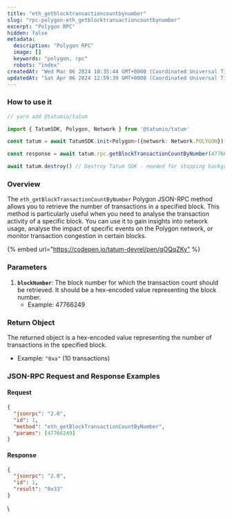 ```yaml
---
title: "eth_getblocktransactioncountbynumber"
slug: "rpc-polygon-eth_getblocktransactioncountbynumber"
excerpt: "Polygon RPC"
hidden: false
metadata: 
  description: "Polygon RPC"
  image: []
  keywords: "polygon, rpc"
  robots: "index"
createdAt: "Wed Mar 06 2024 10:35:44 GMT+0000 (Coordinated Universal Time)"
updatedAt: "Sat Apr 06 2024 12:59:39 GMT+0000 (Coordinated Universal Time)"
---
```




### How to use it



```typescript
// yarn add @tatumio/tatum

import { TatumSDK, Polygon, Network } from '@tatumio/tatum'

const tatum = await TatumSDK.init<Polygon>({network: Network.POLYGON})

const response = await tatum.rpc.getBlockTransactionCountByNumber(47766249)

await tatum.destroy() // Destroy Tatum SDK - needed for stopping background jobs
```



### Overview

The `eth_getBlockTransactionCountByNumber` Polygon JSON-RPC method allows you to retrieve the number of transactions in a specified block. This method is particularly useful when you need to analyse the transaction activity of a specific block. You can use it to gain insights into network usage, analyse the impact of specific events on the Polygon network, or monitor transaction congestion in certain blocks.

{% embed url="<https://codepen.io/tatum-devrel/pen/gOQqZKy"> %}

### Parameters

1. **`blockNumber`**: The block number for which the transaction count should be retrieved. It should be a hex-encoded value representing the block number.
   - Example: 47766249

### Return Object

The returned object is a hex-encoded value representing the number of transactions in the specified block.

- Example: `"0xa"` (10 transactions)

### JSON-RPC Request and Response Examples

#### Request

```json
{
  "jsonrpc": "2.0",
  "id": 1,
  "method": "eth_getBlockTransactionCountByNumber",
  "params": [47766249]
}
```

#### Response

```json
{
  "jsonrpc": "2.0",
  "id": 1,
  "result": "0x33"
}
```

\\
